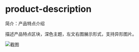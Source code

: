 # product-description

简介：产品特点介绍

描述产品特点区块，深色主题，左文右图展示形式，支持异形图片。

![截图](https://unpkg.com/@icedesign/product-description-block/screenshot.png)
